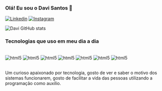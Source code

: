 ### Olá! Eu sou o Davi Santos 🤚

[![Linkedin](https://img.shields.io/badge/LinkedIn-0077B5?style=for-the-badge&logo=linkedin&logoColor=white)](https://www.linkedin.com/in/davi-santos-03861b162)
[![Instagram](https://img.shields.io/badge/Instagram-E4405F?style=for-the-badge&logo=instagram&logoColor=white)](https://www.instagram.com/_santosdavii/)

![Davi GitHub stats](https://github-readme-stats.vercel.app/api?username=dsaints&show_icons=true&theme=dracula)



### Tecnologias que uso em meu dia a dia

<div style="display inline_block"><br/>
<img align="center" alt="html5" src="https://img.shields.io/badge/HTML5-E34F26?style=for-the-badge&logo=html5&logoColor=white">
<img align="center" alt="html5" src="https://img.shields.io/badge/CSS3-1572B6?style=for-the-badge&logo=css3&logoColor=white">
<img align="center" alt="html5" src="https://img.shields.io/badge/JavaScript-323330?style=for-the-badge&logo=javascript&logoColor=F7DF1E">
<img align="center" alt="html5" src="https://img.shields.io/badge/TypeScript-007ACC?style=for-the-badge&logo=typescript&logoColor=white">
<img align="center" alt="html5" src="https://img.shields.io/badge/Java-ED8B00?style=for-the-badge&logo=java&logoColor=white">
<img align="center" alt="html5" src="https://img.shields.io/badge/Angular-DD0031?style=for-the-badge&logo=angular&logoColor=white">
<img align="center" alt="html5" src="https://img.shields.io/badge/Spring-6DB33F?style=for-the-badge&logo=spring&logoColor=white">
<div></br>


Um curioso apaixonado por tecnologia, gosto de ver e saber o motivo dos sistemas funcionarem, gosto de facilitar a vida das pessoas utilizando a programação como auxílio.
